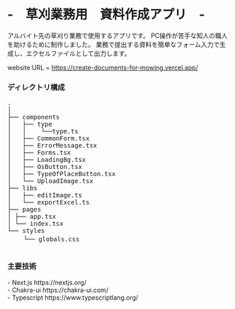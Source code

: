 # -　草刈業務用　資料作成アプリ　-
アルバイト先の草刈り業務で使用するアプリです。
PC操作が苦手な知人の職人を助けるために制作しました。
業務で提出する資料を簡単なフォーム入力で生成し、エクセルファイルとして出力します。

website URL = https://create-documents-for-mowing.vercel.app/

<h3>ディレクトリ構成</h3>
<pre>
.
│  
├── components
│   ├── type
│   │    └──type.ts 
│   ├── CommonForm.tsx
│   ├── ErrorMessage.tsx
│   ├── Forms.tsx
│   ├── LoadingBg.tsx
│   ├── OsButton.tsx
│   ├── TypeOfPlaceButton.tsx
│   └── UploadImage.tsx
├── libs
│   ├── editImage.ts
│   └── exportExcel.ts
├── pages
│ ├── app.tsx
│ └── index.tsx
└── styles
　　 └── globals.css

</pre>

<h3>主要技術</h3>
- Next.js https://nextjs.org/ <br>
- Chakra-ui https://chakra-ui.com/ <br>
- Typescript https://www.typescriptlang.org/ <br>

